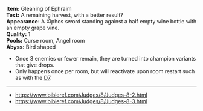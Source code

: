 **Item:** Gleaning of Ephraim
<br>
**Text:** A remaining harvest, with a better result?
<br>
**Appearance:** A Xiphos sword standing against a half empty wine bottle with an empty grape vine.
<br>
**Quality:** 1
<br>
**Pools:** Curse room, Angel room
<br>
**Abyss:** Bird shaped

- Once 3 enemies or fewer remain, they are turned into champion variants that give drops.
- Only happens once per room, but will reactivate upon room restart such as with the [D7](https://bindingofisaacrebirth.fandom.com/wiki/D7).

---

- https://www.bibleref.com/Judges/8/Judges-8-2.html
- https://www.bibleref.com/Judges/8/Judges-8-3.html